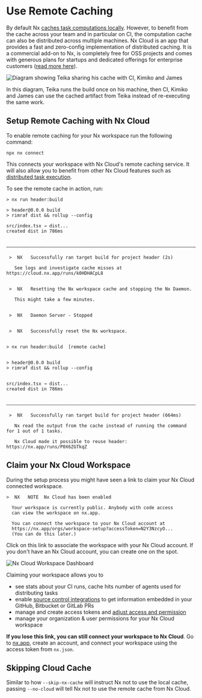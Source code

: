 # Use Remote Caching

By default Nx [caches task computations locally](/core-features/cache-task-results). However, to benefit from the cache across your team and in particular on CI, the computation cache can also be distributed across multiple machines. Nx Cloud is an app that provides a fast and zero-config implementation of distributed caching. It is a commercial add-on to Nx, is completely free for OSS projects and comes with generous plans for startups and dedicated offerings for enterprise customers ([read more here](https://nx.app/pricing)).

![Diagram showing Teika sharing his cache with CI, Kimiko and James](/shared/images/dte/distributed-caching.svg)

In this diagram, Teika runs the build once on his machine, then CI, Kimiko and James can use the cached artifact from Teika instead of re-executing the same work.

## Setup Remote Caching with Nx Cloud

To enable remote caching for your Nx workspace run the following command:

```shell
npx nx connect
```

This connects your workspace with Nx Cloud's remote caching service. It will also allow you to benefit from other Nx Cloud features such as [distributed task execution](/ci/features/distribute-task-execution).

To see the remote cache in action, run:

```{% command="nx build header && nx reset && nx build header"%}
> nx run header:build

> header@0.0.0 build
> rimraf dist && rollup --config

src/index.tsx → dist...
created dist in 786ms

 —————————————————————————————————————————————————————————————————————————————————————————————————————————————————————————

 >  NX   Successfully ran target build for project header (2s)

   See logs and investigate cache misses at https://cloud.nx.app/runs/k0HDHACpL8


 >  NX   Resetting the Nx workspace cache and stopping the Nx Daemon.

   This might take a few minutes.


 >  NX   Daemon Server - Stopped


 >  NX   Successfully reset the Nx workspace.


> nx run header:build  [remote cache]


> header@0.0.0 build
> rimraf dist && rollup --config


src/index.tsx → dist...
created dist in 786ms

 —————————————————————————————————————————————————————————————————————————————————————————————————————————————————————————

 >  NX   Successfully ran target build for project header (664ms)

   Nx read the output from the cache instead of running the command for 1 out of 1 tasks.

   Nx Cloud made it possible to reuse header: https://nx.app/runs/P0X6ZGTkqZ
```

## Claim your Nx Cloud Workspace

During the setup process you might have seen a link to claim your Nx Cloud connected workspace.

```plaintext
>  NX   NOTE  Nx Cloud has been enabled

  Your workspace is currently public. Anybody with code access
  can view the workspace on nx.app.

  You can connect the workspace to your Nx Cloud account at
  https://nx.app/orgs/workspace-setup?accessToken=N2Y3NzcyO...
  (You can do this later.)
```

Click on this link to associate the workspace with your Nx Cloud account. If you don't have an Nx Cloud account, you can create one on the spot.

![Nx Cloud Workspace Dashboard](/shared/images/nx-cloud/nx-cloud-workspace-overview.png)

Claiming your workspace allows you to

- see stats about your CI runs, cache hits number of agents used for distributing tasks
- enable [source control integrations](/ci/recipes/source-control-integration) to get information embedded in your GitHub, Bitbucket or GitLab PRs
- manage and create access tokens and [adjust access and permission](/ci/concepts/cache-security)
- manage your organization & user permissions for your Nx Cloud workspace

**If you lose this link, you can still connect your workspace to Nx Cloud**. Go to [nx.app](https://nx.app), create an account, and connect your workspace using the access token from `nx.json`.

## Skipping Cloud Cache

Similar to how `--skip-nx-cache` will instruct Nx not to use the local cache, passing `--no-cloud` will tell Nx not to use the remote cache from Nx Cloud.
